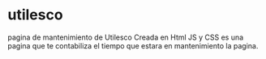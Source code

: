 # utilesco
pagina de mantenimiento de Utilesco
Creada en Html JS y CSS es una pagina que te contabiliza el tiempo que estara en mantenimiento la pagina.
